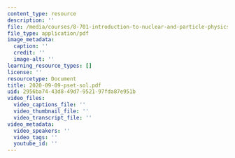 ```yaml
---
content_type: resource
description: ''
file: /media/courses/8-701-introduction-to-nuclear-and-particle-physics-fall-2020/2020-09-09-pset-sol.pdf
file_type: application/pdf
image_metadata:
  caption: ''
  credit: ''
  image-alt: ''
learning_resource_types: []
license: ''
resourcetype: Document
title: 2020-09-09-pset-sol.pdf
uid: 2956ba74-43d8-49d7-9521-97fda87e951b
video_files:
  video_captions_file: ''
  video_thumbnail_file: ''
  video_transcript_file: ''
video_metadata:
  video_speakers: ''
  video_tags: ''
  youtube_id: ''
---
```

